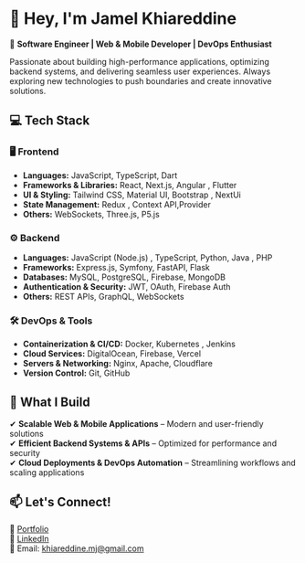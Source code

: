 # 👋 Hey, I'm Jamel Khiareddine  

🚀 **Software Engineer | Web & Mobile Developer | DevOps Enthusiast**  

Passionate about building high-performance applications, optimizing backend systems, and delivering seamless user experiences. Always exploring new technologies to push boundaries and create innovative solutions.  

## 💻 Tech Stack  

### 🖥️ Frontend  
- **Languages:** JavaScript, TypeScript, Dart  
- **Frameworks & Libraries:** React, Next.js, Angular , Flutter  
- **UI & Styling:** Tailwind CSS, Material UI, Bootstrap , NextUi  
- **State Management:** Redux , Context API,Provider   
- **Others:** WebSockets, Three.js, P5.js  

### ⚙️ Backend  
- **Languages:** JavaScript (Node.js) , TypeScript, Python, Java , PHP  
- **Frameworks:** Express.js, Symfony, FastAPI, Flask  
- **Databases:** MySQL, PostgreSQL, Firebase, MongoDB  
- **Authentication & Security:** JWT, OAuth, Firebase Auth  
- **Others:** REST APIs, GraphQL, WebSockets  

### 🛠️ DevOps & Tools  
- **Containerization & CI/CD:** Docker, Kubernetes , Jenkins  
- **Cloud Services:**  DigitalOcean, Firebase, Vercel  
- **Servers & Networking:** Nginx, Apache, Cloudflare  
- **Version Control:** Git, GitHub  

## 🚀 What I Build  
✔ **Scalable Web & Mobile Applications** – Modern and user-friendly solutions  
✔ **Efficient Backend Systems & APIs** – Optimized for performance and security  
✔ **Cloud Deployments & DevOps Automation** – Streamlining workflows and scaling applications  

## 📫 Let's Connect!  

🔗 [Portfolio](https://www.jamelkhiareddine.com/)  
💼 [LinkedIn](https://www.linkedin.com/in/jamelkhiareddine)  
📧 Email: khiareddine.mj@gmail.com  

